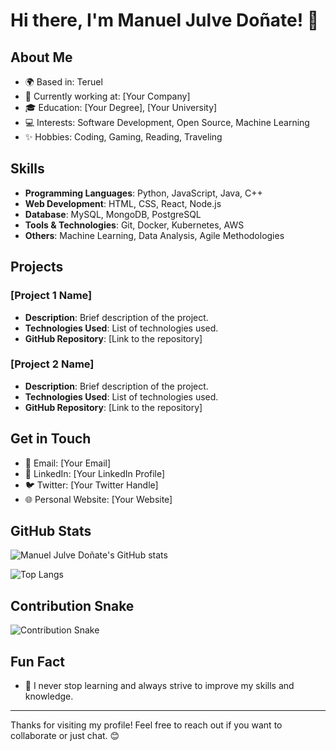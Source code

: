 # Hi there, I'm Manuel Julve Doñate! 👋

## About Me

- 🌍 Based in: Teruel
- 💼 Currently working at: [Your Company]
- 🎓 Education: [Your Degree], [Your University]
- 💻 Interests: Software Development, Open Source, Machine Learning
- ✨ Hobbies: Coding, Gaming, Reading, Traveling

## Skills

- **Programming Languages**: Python, JavaScript, Java, C++
- **Web Development**: HTML, CSS, React, Node.js
- **Database**: MySQL, MongoDB, PostgreSQL
- **Tools & Technologies**: Git, Docker, Kubernetes, AWS
- **Others**: Machine Learning, Data Analysis, Agile Methodologies

## Projects

### [Project 1 Name]
- **Description**: Brief description of the project.
- **Technologies Used**: List of technologies used.
- **GitHub Repository**: [Link to the repository]

### [Project 2 Name]
- **Description**: Brief description of the project.
- **Technologies Used**: List of technologies used.
- **GitHub Repository**: [Link to the repository]

## Get in Touch

- 📧 Email: [Your Email]
- 💼 LinkedIn: [Your LinkedIn Profile]
- 🐦 Twitter: [Your Twitter Handle]
- 🌐 Personal Website: [Your Website]

## GitHub Stats

![Manuel Julve Doñate's GitHub stats](https://github-readme-stats.vercel.app/api?username=MANUJULDO17&show_icons=true&theme=radical)

![Top Langs](https://github-readme-stats.vercel.app/api/top-langs/?username=MANUJULDO17&layout=compact&theme=radical)

## Contribution Snake

![Contribution Snake](dist/github-contribution-grid-snake.svg)

## Fun Fact

- 🎉 I never stop learning and always strive to improve my skills and knowledge.

---

Thanks for visiting my profile! Feel free to reach out if you want to collaborate or just chat. 😊
